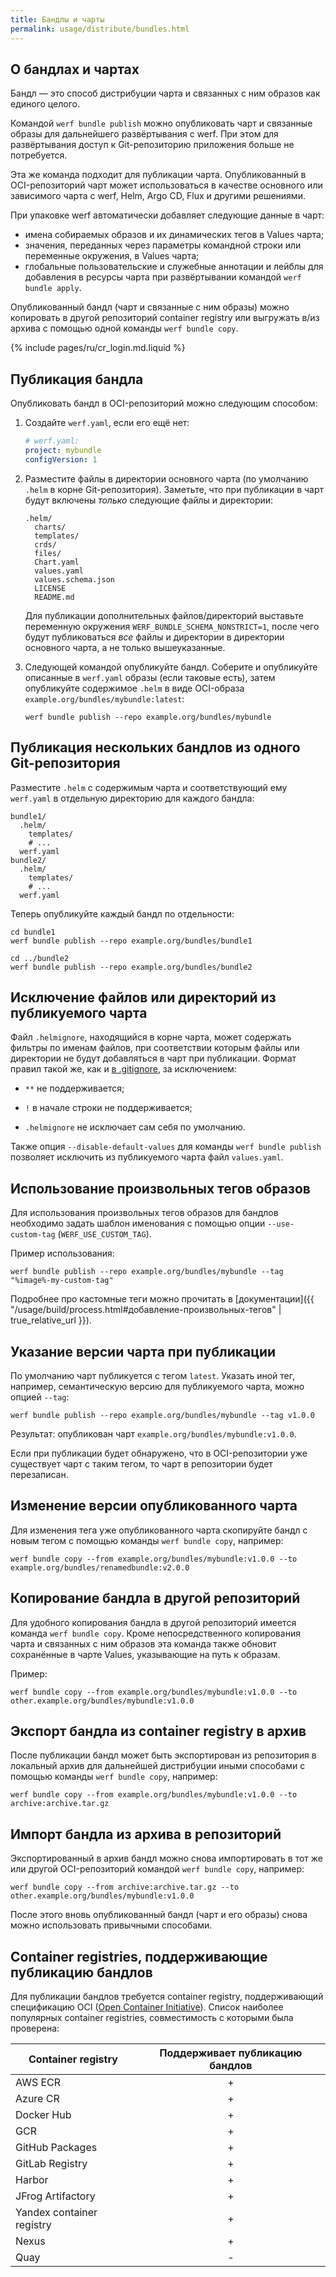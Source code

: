 ```yaml
---
title: Бандлы и чарты
permalink: usage/distribute/bundles.html
---
```


## О бандлах и чартах

Бандл — это способ дистрибуции чарта и связанных с ним образов как единого целого.

Командой `werf bundle publish` можно опубликовать чарт и связанные образы для дальнейшего развёртывания с werf. При этом для развёртывания доступ к Git-репозиторию приложения больше не потребуется.

Эта же команда подходит для публикации чарта. Опубликованный в OCI-репозиторий чарт может использоваться в качестве основного или зависимого чарта с werf, Helm, Argo CD, Flux и другими решениями.

При упаковке werf автоматически добавляет следующие данные в чарт:

* имена собираемых образов и их динамических тегов в Values чарта;
* значения, переданных через параметры командной строки или переменные окружения, в Values чарта;
* глобальные пользовательские и служебные аннотации и лейблы для добавления в ресурсы чарта при развёртывании командой `werf bundle apply`.

Опубликованный бандл (чарт и связанные с ним образы) можно копировать в другой репозиторий container registry или выгружать в/из архива с помощью одной команды `werf bundle copy`.

{% include pages/ru/cr_login.md.liquid %}

## Публикация бандла

Опубликовать бандл в OCI-репозиторий можно следующим способом:

1. Создайте `werf.yaml`, если его ещё нет:

   ```yaml
   # werf.yaml:
   project: mybundle
   configVersion: 1
   ```

2. Разместите файлы в директории основного чарта (по умолчанию `.helm` в корне Git-репозитория). Заметьте, что при публикации в чарт будут включены *только* следующие файлы и директории:

   ```
   .helm/
     charts/
     templates/
     crds/
     files/
     Chart.yaml
     values.yaml
     values.schema.json
     LICENSE
     README.md
   ```

   Для публикации дополнительных файлов/директорий выставьте переменную окружения `WERF_BUNDLE_SCHEMA_NONSTRICT=1`, после чего будут публиковаться *все* файлы и директории в директории основного чарта, а не только вышеуказанные.

3. Следующей командой опубликуйте бандл. Соберите и опубликуйте описанные в `werf.yaml` образы (если таковые есть), затем опубликуйте содержимое `.helm` в виде OCI-образа `example.org/bundles/mybundle:latest`:

   ```shell
   werf bundle publish --repo example.org/bundles/mybundle
   ```

## Публикация нескольких бандлов из одного Git-репозитория

Разместите `.helm` с содержимым чарта и соответствующий ему `werf.yaml` в отдельную директорию для каждого бандла:

```
bundle1/
  .helm/
    templates/
    # ...
  werf.yaml
bundle2/
  .helm/
    templates/
    # ...
  werf.yaml
```

Теперь опубликуйте каждый бандл по отдельности:

```shell
cd bundle1
werf bundle publish --repo example.org/bundles/bundle1

cd ../bundle2
werf bundle publish --repo example.org/bundles/bundle2
```

## Исключение файлов или директорий из публикуемого чарта

Файл `.helmignore`, находящийся в корне чарта, может содержать фильтры по именам файлов, при соответствии которым файлы или директории не будут добавляться в чарт при публикации. Формат правил такой же, как и [в .gitignore](https://git-scm.com/docs/gitignore), за исключением:

- `**` не поддерживается;

- `!` в начале строки не поддерживается;

- `.helmignore` не исключает сам себя по умолчанию.

Также опция `--disable-default-values` для команды `werf bundle publish` позволяет исключить из публикуемого чарта файл `values.yaml`.

## Использование произвольных тегов образов

Для использования произвольных тегов образов для бандлов необходимо задать шаблон именования с помощью опции `--use-custom-tag` (`WERF_USE_CUSTOM_TAG`).

Пример использования:
```shell
werf bundle publish --repo example.org/bundles/mybundle --tag "%image%-my-custom-tag"
```

Подробнее про кастомные теги можно прочитать в [документации]({{ "/usage/build/process.html#добавление-произвольных-тегов" | true_relative_url }}).

## Указание версии чарта при публикации

По умолчанию чарт публикуется с тегом `latest`. Указать иной тег, например, семантическую версию для публикуемого чарта, можно опцией `--tag`:

```shell
werf bundle publish --repo example.org/bundles/mybundle --tag v1.0.0
```

Результат: опубликован чарт `example.org/bundles/mybundle:v1.0.0`.

Если при публикации будет обнаружено, что в OCI-репозитории уже существует чарт с таким тегом, то чарт в репозитории будет перезаписан.

## Изменение версии опубликованного чарта

Для изменения тега уже опубликованного чарта скопируйте бандл с новым тегом с помощью команды `werf bundle copy`, например:

```shell
werf bundle copy --from example.org/bundles/mybundle:v1.0.0 --to example.org/bundles/renamedbundle:v2.0.0
```

## Копирование бандла в другой репозиторий

Для удобного копирования бандла в другой репозиторий имеется команда `werf bundle copy`. Кроме непосредственного копирования чарта и связанных с ним образов эта команда также обновит сохранённые в чарте Values, указывающие на путь к образам.

Пример:

```shell
werf bundle copy --from example.org/bundles/mybundle:v1.0.0 --to other.example.org/bundles/mybundle:v1.0.0
```

## Экспорт бандла из container registry в архив

После публикации бандл может быть экспортирован из репозитория в локальный архив для дальнейшей дистрибуции иными способами с помощью команды `werf bundle copy`, например:

```shell
werf bundle copy --from example.org/bundles/mybundle:v1.0.0 --to archive:archive.tar.gz
```

## Импорт бандла из архива в репозиторий

Экспортированный в архив бандл можно снова импортировать в тот же или другой OCI-репозиторий командой `werf bundle copy`, например:

```shell
werf bundle copy --from archive:archive.tar.gz --to other.example.org/bundles/mybundle:v1.0.0
```

После этого вновь опубликованный бандл (чарт и его образы) снова можно использовать привычными способами.

## Container registries, поддерживающие публикацию бандлов

Для публикации бандлов требуется container registry, поддерживающий спецификацию OCI ([Open Container Initiative](https://github.com/opencontainers/image-spec)). Список наиболее популярных container registries, совместимость с которыми была проверена:

| Container registry        | Поддерживает публикацию бандлов |
|---------------------------|:-------------------------------:|
| AWS ECR                   |                +                |
| Azure CR                  |                +                |
| Docker Hub                |                +                |
| GCR                       |                +                |
| GitHub Packages           |                +                |
| GitLab Registry           |                +                |
| Harbor                    |                +                |
| JFrog Artifactory         |                +                |
| Yandex container registry |                +                |
| Nexus                     |                +                |
| Quay                      |                -                |
